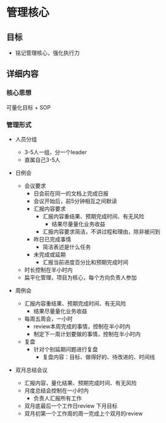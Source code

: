 # 管理核心

## 目标

* 铭记管理核心，强化执行力

## 详细内容

### 核心思想

可量化目标 + SOP

### 管理形式

* 人员分组
  * 3-5人一组，分一个leader
  * 直属自己3-5人
* 日例会
  * 会议要求
    * 日会前在同一的文档上完成日报
    * 会议开始后，前5分钟相互之间默读
    * 汇报内容要求
      * 汇报内容重结果、预期完成时间、有无风险
        * 结果尽量量化业务收益
      * 汇报内容要求简洁，不讲过程和理由，除非被问到
    * 昨日已完成事情
      * 简洁表述是什么任务
    * 未完成或延期
      * 汇报当前进度百分比和预期完成时间
  * 时长控制在半小时内
  * 扁平化管理，项目为核心，每个方向负责人参加
* 周例会
  * 汇报内容重结果、预期完成时间、有无风险
    * 结果尽量量化业务收益
  * 每周五周会，一小时
    * review本周完成的事情，控制在半小时内
    * 制定下一周计划要做的事情，控制在半小时内
  * 复盘
    * 针对个别延期问题进行复盘
      * 复盘内容：目标、做得好的、待改进的、时间线

* 双月总结会议
  * 汇报内容，量化结果、预期完成时间、有无风险
  * 月度总结会控制在一小时内
    * 负责人汇报所有工作
  * 双月底最后一个工作日review 下月目标
  * 双月初第一个工作周的周一完成上个双月的review